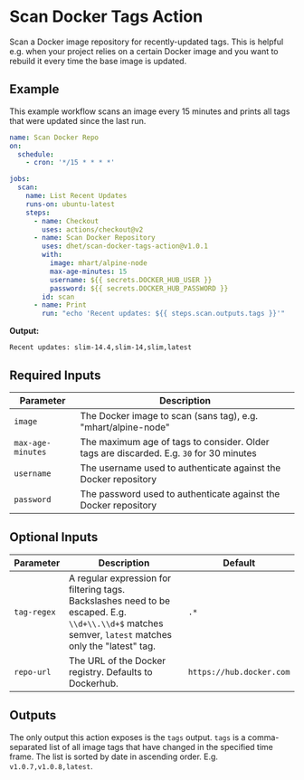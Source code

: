 # Scan Docker Tags Action

Scan a Docker image repository for recently-updated tags. This is helpful e.g. when your project relies on a certain Docker image and you want to rebuild it every time the base image is updated.


## Example

This example workflow scans an image every 15 minutes and prints all tags that were updated since the last run.

```yml
name: Scan Docker Repo
on:
  schedule:
    - cron: '*/15 * * * *'

jobs:
  scan:
    name: List Recent Updates
    runs-on: ubuntu-latest
    steps:
      - name: Checkout
        uses: actions/checkout@v2
      - name: Scan Docker Repository
        uses: dhet/scan-docker-tags-action@v1.0.1
        with:
          image: mhart/alpine-node
          max-age-minutes: 15
          username: ${{ secrets.DOCKER_HUB_USER }}
          password: ${{ secrets.DOCKER_HUB_PASSWORD }}
        id: scan
      - name: Print
        run: "echo 'Recent updates: ${{ steps.scan.outputs.tags }}'"
```
**Output:**
```
Recent updates: slim-14.4,slim-14,slim,latest
```

## Required Inputs

|Parameter|Description
|---|---
|`image`|The Docker image to scan (sans tag), e.g. "mhart/alpine-node"
|`max-age-minutes`|The maximum age of tags to consider. Older tags are discarded. E.g. `30` for 30 minutes
|`username`|The username used to authenticate against the Docker repository
|`password`|The password used to authenticate against the Docker repository


## Optional Inputs
|Parameter|Description|Default
|---|---|---
|`tag-regex`|A regular expression for filtering tags. Backslashes need to be escaped. E.g. `\\d+\\.\\d+$` matches semver, `latest` matches only the "latest" tag.|`.*`
|`repo-url`|The URL of the Docker registry. Defaults to Dockerhub.|`https://hub.docker.com`


## Outputs
The only output this action exposes is the `tags` output. `tags` is a comma-separated list of all image tags that have 
changed in the specified time frame. The list is sorted by date in ascending order. E.g. `v1.0.7,v1.0.8,latest`.
